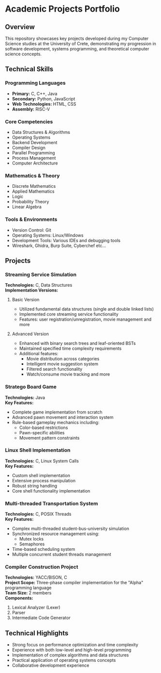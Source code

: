 # Academic Projects Portfolio

## Overview
This repository showcases key projects developed during my Computer Science studies at the University of Crete, demonstrating my progression in software development, systems programming, and theoretical computer science concepts.

## Technical Skills
### Programming Languages
- **Primary:** C, C++, Java
- **Secondary:** Python, JavaScript
- **Web Technologies:** HTML, CSS
- **Assembly:** RISC-V

### Core Competencies
- Data Structures & Algorithms
- Operating Systems
- Backend Development
- Compiler Design
- Parallel Programming
- Process Management
- Computer Architecture

### Mathematics & Theory
- Discrete Mathematics
- Applied Mathematics
- Logic
- Probability Theory
- Linear Algebra

### Tools & Environments
- Version Control: Git
- Operating Systems: Linux/Windows
- Development Tools: Various IDEs and debugging tools
- Wireshark, Ghidra, Burp Suite, Cyberchef etc...


## Projects

### Streaming Service Simulation
**Technologies:** C, Data Structures  
**Implementation Versions:**
1. Basic Version
   - Utilized fundamental data structures (single and double linked lists)
   - Implemented core streaming service functionality
   - Features: user registration/unregistration, movie management and more
   
2. Advanced Version
   - Enhanced with binary search trees and leaf-oriented BSTs
   - Maintained specified time complexity requirements
   - Additional features:
     - Movie distribution across categories
     - Intelligent movie suggestion system
     - Filtered search functionality
     - Watch/consume movie tracking and more

### Stratego Board Game
**Technologies:** Java  
**Key Features:**
- Complete game implementation from scratch
- Advanced pawn movement and interaction system
- Rule-based gameplay mechanics including:
  - Color-based restrictions
  - Pawn-specific abilities
  - Movement pattern constraints

### Linux Shell Implementation
**Technologies:** C, Linux System Calls  
**Key Features:**
- Custom shell implementation
- Extensive process manipulation
- Robust string handling
- Core shell functionality implementation

### Multi-threaded Transportation System
**Technologies:** C, POSIX Threads  
**Key Features:**
- Complex multi-threaded student-bus-university simulation
- Synchronized resource management using:
  - Mutex locks
  - Semaphores
- Time-based scheduling system
- Multiple concurrent student threads management

### Compiler Construction Project
**Technologies:** YACC/BISON, C  
**Project Scope:** Three-phase compiler implementation for the "Alpha" programming language  
**Team Size:** 2 members  
**Components:**
1. Lexical Analyzer (Lexer)
2. Parser
3. Intermediate Code Generator


## Technical Highlights
- Strong focus on performance optimization and time complexity
- Experience with both low-level and high-level programming
- Implementation of complex algorithms and data structures
- Practical application of operating systems concepts
- Collaborative development experience
